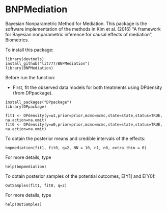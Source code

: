 # BNPMediation
Bayesian Nonparametric Method for Mediation. This package is the software implementation of the methods in Kim et al. (2016) "A framework for Bayesian nonparametric inference for causal effects of mediation", Biometrics.

To install this package:
```
library(devtools)
install_github("lit777/BNPMediation")
library(BNPMediation)
```
Before run the function:
- First, fit the observed data models for both treatments using DPdensity (from DPpackage).
```
install_packages("DPpackage")
library(DPpackage)

fit1 <- DPdensity(y=w1,prior=prior,mcmc=mcmc,state=state,status=TRUE, na.action=na.omit)
fit0 <- DPdensity(y=w0,prior=prior,mcmc=mcmc,state=state,status=TRUE, na.action=na.omit)
```
To obtain the posterior means and credible intervals of the effects:
```
bnpmediation(fit1, fit0, q=2, NN = 10, n1, n0, extra.thin = 0)
```
For more details, type
```
help(bnpmediation)
```

To obtain posterior samples of the potential outcomes, E[Y1] and E[Y0]:
```
OutSamples(fit1, fit0, q=2)
```
For more details, type
```
help(OutSamples)
```
